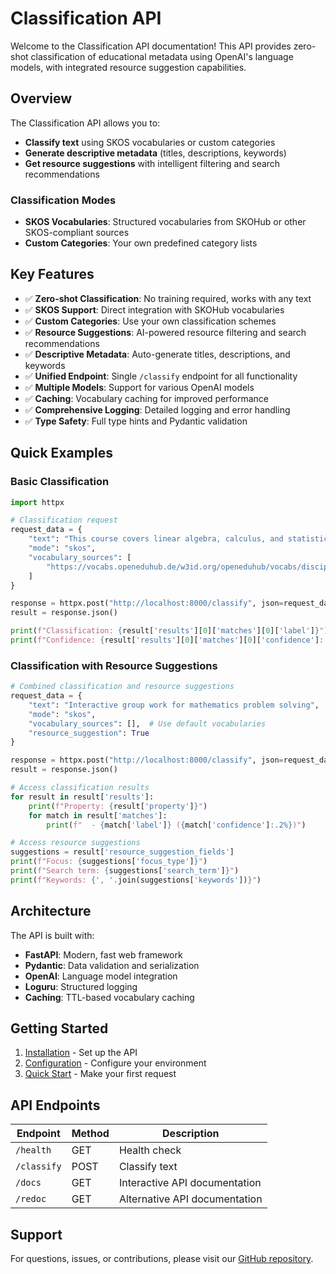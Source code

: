 # Classification API

Welcome to the Classification API documentation! This API provides zero-shot classification of educational metadata using OpenAI's language models, with integrated resource suggestion capabilities.

## Overview

The Classification API allows you to:

- **Classify text** using SKOS vocabularies or custom categories
- **Generate descriptive metadata** (titles, descriptions, keywords)
- **Get resource suggestions** with intelligent filtering and search recommendations

### Classification Modes

- **SKOS Vocabularies**: Structured vocabularies from SKOHub or other SKOS-compliant sources
- **Custom Categories**: Your own predefined category lists

## Key Features

- ✅ **Zero-shot Classification**: No training required, works with any text
- ✅ **SKOS Support**: Direct integration with SKOHub vocabularies
- ✅ **Custom Categories**: Use your own classification schemes
- ✅ **Resource Suggestions**: AI-powered resource filtering and search recommendations
- ✅ **Descriptive Metadata**: Auto-generate titles, descriptions, and keywords
- ✅ **Unified Endpoint**: Single `/classify` endpoint for all functionality
- ✅ **Multiple Models**: Support for various OpenAI models
- ✅ **Caching**: Vocabulary caching for improved performance
- ✅ **Comprehensive Logging**: Detailed logging and error handling
- ✅ **Type Safety**: Full type hints and Pydantic validation

## Quick Examples

### Basic Classification

```python
import httpx

# Classification request
request_data = {
    "text": "This course covers linear algebra, calculus, and statistics.",
    "mode": "skos",
    "vocabulary_sources": [
        "https://vocabs.openeduhub.de/w3id.org/openeduhub/vocabs/discipline/index.json"
    ]
}

response = httpx.post("http://localhost:8000/classify", json=request_data)
result = response.json()

print(f"Classification: {result['results'][0]['matches'][0]['label']}")
print(f"Confidence: {result['results'][0]['matches'][0]['confidence']:.2%}")
```

### Classification with Resource Suggestions

```python
# Combined classification and resource suggestions
request_data = {
    "text": "Interactive group work for mathematics problem solving",
    "mode": "skos",
    "vocabulary_sources": [],  # Use default vocabularies
    "resource_suggestion": True
}

response = httpx.post("http://localhost:8000/classify", json=request_data)
result = response.json()

# Access classification results
for result in result['results']:
    print(f"Property: {result['property']}")
    for match in result['matches']:
        print(f"  - {match['label']} ({match['confidence']:.2%})")

# Access resource suggestions
suggestions = result['resource_suggestion_fields']
print(f"Focus: {suggestions['focus_type']}")
print(f"Search term: {suggestions['search_term']}")
print(f"Keywords: {', '.join(suggestions['keywords'])}")
```

## Architecture

The API is built with:

- **FastAPI**: Modern, fast web framework
- **Pydantic**: Data validation and serialization
- **OpenAI**: Language model integration
- **Loguru**: Structured logging
- **Caching**: TTL-based vocabulary caching

## Getting Started

1. [Installation](getting-started/installation.md) - Set up the API
2. [Configuration](getting-started/configuration.md) - Configure your environment
3. [Quick Start](getting-started/quickstart.md) - Make your first request

## API Endpoints

| Endpoint | Method | Description |
|----------|--------|-------------|
| `/health` | GET | Health check |
| `/classify` | POST | Classify text |
| `/docs` | GET | Interactive API documentation |
| `/redoc` | GET | Alternative API documentation |

## Support

For questions, issues, or contributions, please visit our [GitHub repository](https://github.com/janschachtschabel/classificationapi).
